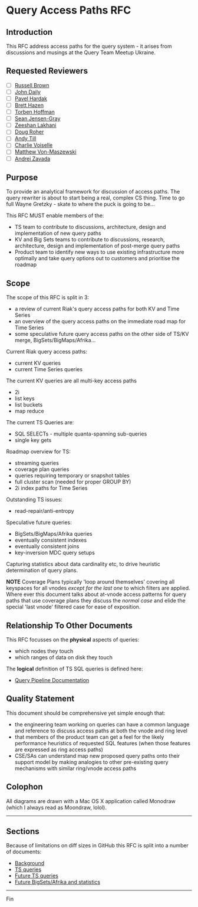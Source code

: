 # Query Access Paths RFC

## Introduction

This RFC address access paths for the query system - it arises from discussions and musings at the Query Team Meetup Ukraine.

## Requested Reviewers

* [ ] [Russell Brown](@russelldb)
* [ ] [John Daily](@mactintux)
* [ ] [Pavel Hardak](@ph07)
* [ ] [Brett Hazen](@javajolt)
* [ ] [Torben Hoffman](@lehoff)
* [ ] [Sean Jensen-Gray](@seanjensengray)
* [ ] [Zeeshan Lakhani](@zeeshanlakhani)
* [ ] [Doug Roher](@jeetkundoug)
* [ ] [Andy Till](@andytill)
* [ ] [Charlie Voiselle](@andgrycub)
* [ ] [Matthew Von-Maszewski](@matthewvon)
* [ ] [Andrei Zavada](@hmmrr)

## Purpose

To provide an analytical framework for discussion of access paths. The query rewriter is about to start being a real, complex CS thing. Time to go full Wayne Gretzky - skate to where the puck is going to be...

This RFC MUST enable members of the:
* TS team to contribute to discussions, architecture, design and implementation of new query paths
* KV and Big Sets teams to contribute to discussions, research, architecture, design and implementation of post-merge query paths
* Product team to identify new ways to use existing infrastructure more optimally and take query options out to customers and prioritise the roadmap

## Scope

The scope of this RFC is split in 3:
* a review of current Riak's query access paths for both KV and Time Series
* an overview of the query access paths on the immediate road map for Time Series
* some speculative future query access paths on the other side of TS/KV merge, BigSets/BigMaps/Afrika...

Current Riak query access paths:
* current KV queries
* current Time Series queries

The current KV queries are all multi-key access paths
* 2i
* list keys
* list buckets
* map reduce

The current TS Queries are:
* SQL SELECTs - multiple quanta-spanning sub-queries
* single key gets

Roadmap overview for TS:
* streaming queries
* coverage plan queries
* queries requiring temporary or snapshot tables
* full cluster scan (needed for proper GROUP BY)
* 2i index paths for Time Series

Outstanding TS issues:
* read-repair/anti-entropy

Speculative future queries:
* BigSets/BigMaps/Afrika queries
* eventually consistent indexes
* eventually consistent joins
* key-inversion MDC query setups

Capturing statistics about data cardinality etc, to drive heuristic determination of query plans.

**NOTE** Coverage Plans typically 'loop around themselves' covering all keyspaces for all vnodes *except for the last one* to which filters are applied. Where ever this document talks about at-vnode access patterns for query paths that use coverage plans they discuss the *normal case* and elide the special 'last vnode' filtered case for ease of exposition.

## Relationship To Other Documents

This RFC focusses on the **physical** aspects of queries:
* which nodes they touch
* which ranges of data on disk they touch

The **logical** definition of TS SQL queries is defined here:
* [Query Pipeline Documentation](https://github.com/basho/riak_ql/blob/develop/docs/the_query_pipeline.md)

## Quality Statement

This document should be comprehensive yet simple enough that:
* the engineering team working on queries can have a common language and reference to discuss access paths at both the vnode and ring level
* that members of the product team can get a feel for the likely performance heuristics of requested SQL features (when those features are expressed as ring access paths)
* CSE/SAs can understand map new proposed query paths onto their support model by making analogies to other pre-existing query mechanisms with similar ring/vnode access paths

## Colophon

All diagrams are drawn with a Mac OS X application called Monodraw (which I always read as Moondraw, lolol).

---

## Sections

Because of limitations on diff sizes in GitHub this RFC is split into a number of documents:
* [Background](./query_access_paths_RFC_background.md)
* [TS queries](./query_access_paths_RFC_TS_queries.md)
* [Future TS queries](./query_access_paths_RFC_future_TS_queries.md)
* [Future BigSets/Afrika and statistics](./query_access_paths_RFC_future_big_sets_afrika.md)

---

Fin
